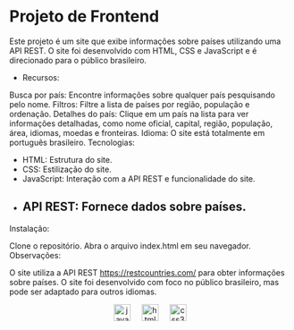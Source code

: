 # Projeto de Frontend
 


Este projeto é um site que exibe informações sobre países utilizando uma API REST. O site foi desenvolvido com HTML, CSS e JavaScript e é direcionado para o público brasileiro.



* Recursos:

Busca por país: Encontre informações sobre qualquer país pesquisando pelo nome.
Filtros: Filtre a lista de países por região, população e ordenação.
Detalhes do país: Clique em um país na lista para ver informações detalhadas, como nome oficial, capital, região, população, área, idiomas, moedas e fronteiras.
Idioma: O site está totalmente em português brasileiro.
Tecnologias:

* HTML: Estrutura do site.
* CSS: Estilização do site.
* JavaScript: Interação com a API REST e funcionalidade do site.
* API REST: Fornece dados sobre países.
  --
Instalação:

Clone o repositório.
Abra o arquivo index.html em seu navegador.
Observações:

O site utiliza a API REST https://restcountries.com/ para obter informações sobre países.
O site foi desenvolvido com foco no público brasileiro, mas pode ser adaptado para outros idiomas.


<div align="center">
  <img src="https://cdn.jsdelivr.net/gh/devicons/devicon/icons/javascript/javascript-original.svg" height="30" alt="javascript logo"  />
  <img width="12" />
  <img src="https://cdn.jsdelivr.net/gh/devicons/devicon/icons/html5/html5-original.svg" height="30" alt="html5 logo"  />
  <img width="12" />
  <img src="https://cdn.jsdelivr.net/gh/devicons/devicon/icons/css3/css3-original.svg" height="30" alt="css3 logo"  />
</div>
